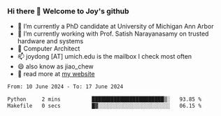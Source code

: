 ### Hi there 👋 Welcome to Joy's github

- 🔭 I’m currently a PhD candidate at University of Michigan Ann Arbor
- 🌱 I’m currently working with Prof. Satish Narayanasamy on trusted hardware and systems
- 👯 Computer Architect
- 📫 joydong [AT] umich.edu is the mailbox I check most often
- 😄 also know as jiao_chew
- 💬 read more at [my website](https://joydddd.github.io/)
<!--START_SECTION:waka-->

```txt
From: 10 June 2024 - To: 17 June 2024

Python     2 mins          ███████████████████████▒░   93.85 %
Makefile   0 secs          █▓░░░░░░░░░░░░░░░░░░░░░░░   06.15 %
```

<!--END_SECTION:waka-->
